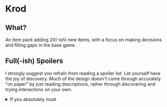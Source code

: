 # Krod

## What?

An item pack adding 20(-ish) new items, with a focus on making decisions and filling gaps in the base game.

## Full(-ish) Spoilers

I strongly suggest you refrain from reading a spoiler list. Let yourself have the joy of discovery. Much of the design doesn't come through accurately "on paper" by just reading descriptions, rather through discovering and trying interactions on your own.

<details><summary>If you absolutely must</summary> 
  
you can see most of the items in the [spoiler](https://github.com/RoryO/Krod/blob/master/SPOILERS.md) document.
</details>
